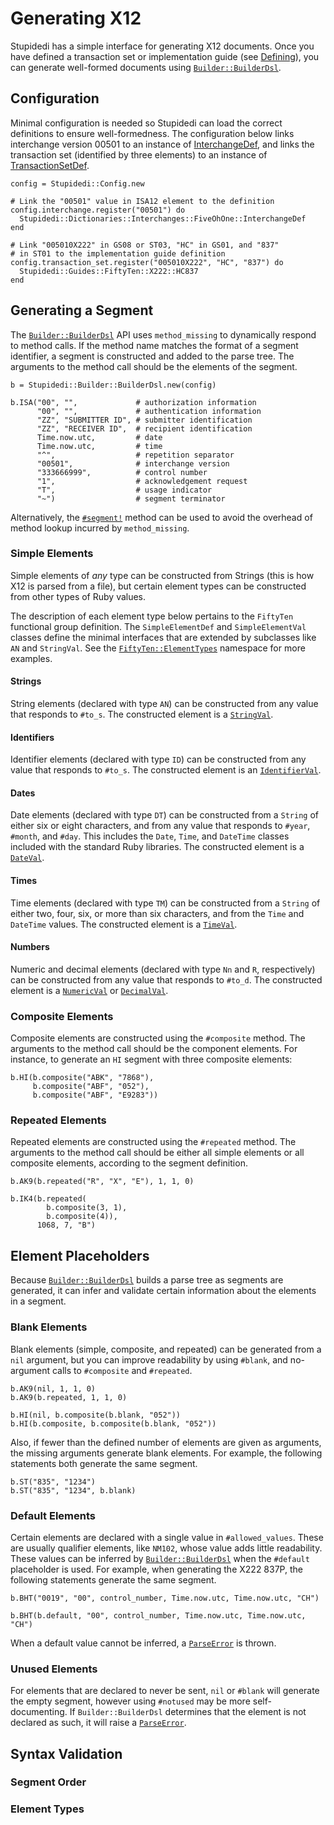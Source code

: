 Generating X12
==============

Stupidedi has a simple interface for generating X12 documents. Once you have
defined a transaction set or implementation guide (see [Defining](Defining.md)),
you can generate well-formed documents using [`Builder::BuilderDsl`][1].

  [1]: ../../Stupidedi/Builder/BuilderDsl.html

Configuration
-------------

Minimal configuration is needed so Stupidedi can load the correct definitions to
ensure well-formedness. The configuration below links interchange version 00501
to an instance of [InterchangeDef][2], and links the transaction set (identified
by three elements) to an instance of [TransactionSetDef][3].

  [2]: ../../Stupidedi/Envelope/InterchangeDef.html
  [3]: ../../Stupidedi/Envelope/TransactionSetDef.html

    config = Stupidedi::Config.new

    # Link the "00501" value in ISA12 element to the definition
    config.interchange.register("00501") do
      Stupidedi::Dictionaries::Interchanges::FiveOhOne::InterchangeDef
    end

    # Link "005010X222" in GS08 or ST03, "HC" in GS01, and "837"
    # in ST01 to the implementation guide definition
    config.transaction_set.register("005010X222", "HC", "837") do
      Stupidedi::Guides::FiftyTen::X222::HC837
    end

Generating a Segment
--------------------

The [`Builder::BuilderDsl`][1] API uses `method_missing` to dynamically respond
to method calls. If the method name matches the format of a segment identifier,
a segment is constructed and added to the parse tree. The arguments to the
method call should be the elements of the segment.

    b = Stupidedi::Builder::BuilderDsl.new(config)

    b.ISA("00", "",             # authorization information
          "00", "",             # authentication information
          "ZZ", "SUBMITTER ID", # submitter identification
          "ZZ", "RECEIVER ID",  # recipient identification
          Time.now.utc,         # date
          Time.now.utc,         # time
          "^",                  # repetition separator
          "00501",              # interchange version
          "333666999",          # control number
          "1",                  # acknowledgement request
          "T",                  # usage indicator
          "~")                  # segment terminator

Alternatively, the [`#segment!`][4] method can be used to avoid the overhead of
method lookup incurred by `method_missing`.

  [4]: ../../Stupidedi/Builder/BuilderDsl.html#segment!-instance_method

### Simple Elements

Simple elements of _any_ type can be constructed from Strings (this is how X12
is parsed from a file), but certain element types can be constructed from other
types of Ruby values.

The description of each element type below pertains to the `FiftyTen` functional
group definition. The `SimpleElementDef` and `SimpleElementVal` classes define
the minimal interfaces that are extended by subclasses like `AN` and `StringVal`.
See the [`FiftyTen::ElementTypes`][5] namespace for more examples.

  [5]: ../../Stupidedi/Dictionaries/FunctionalGroups/FiftyTen/ElementTypes.html

#### Strings

String elements (declared with type `AN`) can be constructed from any value that
responds to `#to_s`. The constructed element is a [`StringVal`][6].

  [6]: ../../Stupidedi/Dictionaries/FunctionalGroups/FiftyTen/ElementTypes/StringVal.html

#### Identifiers

Identifier elements (declared with type `ID`) can be constructed from any value
that responds to `#to_s`. The constructed element is an [`IdentifierVal`][7].

  [7]: ../../Stupidedi/Dictionaries/FunctionalGroups/FiftyTen/ElementTypes/IdentifierVal.html

#### Dates

Date elements (declared with type `DT`) can be constructed from a `String` of
either six or eight characters, and from any value that responds to `#year`,
`#month`, and `#day`. This includes the `Date`, `Time`, and `DateTime` classes
included with the standard Ruby libraries. The constructed element is a [`DateVal`][8].

  [8]: ../../Stupidedi/Dictionaries/FunctionalGroups/FiftyTen/ElementTypes/DateVal.html

#### Times

Time elements (declared with type `TM`) can be constructed from a `String` of
either two, four, six, or more than six characters, and from the `Time` and
`DateTime` values. The constructed element is a [`TimeVal`][9].

  [9]: ../../Stupidedi/Dictionaries/FunctionalGroups/FiftyTen/ElementTypes/TimeVal.html

#### Numbers

Numeric and decimal elements (declared with type `Nn` and `R`, respectively) can
be constructed from any value that responds to `#to_d`. The constructed element
is a [`NumericVal`][10] or [`DecimalVal`][11].

  [10]: ../../Stupidedi/Dictionaries/FunctionalGroups/FiftyTen/ElementTypes/NumericVal.html
  [11]: ../../Stupidedi/Dictionaries/FunctionalGroups/FiftyTen/ElementTypes/DecimalVal.html

### Composite Elements

Composite elements are constructed using the `#composite` method. The arguments
to the method call should be the component elements. For instance, to generate
an `HI` segment with three composite elements:

    b.HI(b.composite("ABK", "7868"),
         b.composite("ABF", "052"),
         b.composite("ABF", "E9283"))

### Repeated Elements

Repeated elements are constructed using the `#repeated` method. The arguments to
the method call should be either all simple elements or all composite elements,
according to the segment definition.

    b.AK9(b.repeated("R", "X", "E"), 1, 1, 0)

    b.IK4(b.repeated(
            b.composite(3, 1),
            b.composite(4)),
          1068, 7, "B")

Element Placeholders
--------------------

Because [`Builder::BuilderDsl`][1] builds a parse tree as segments are
generated, it can infer and validate certain information about the elements in
a segment.

### Blank Elements

Blank elements (simple, composite, and repeated) can be generated from a `nil`
argument, but you can improve readability by using `#blank`, and no-argument
calls to `#composite` and `#repeated`.

    b.AK9(nil, 1, 1, 0)
    b.AK9(b.repeated, 1, 1, 0)

    b.HI(nil, b.composite(b.blank, "052"))
    b.HI(b.composite, b.composite(b.blank, "052"))

Also, if fewer than the defined number of elements are given as arguments, the
missing arguments generate blank elements. For example, the following statements
both generate the same segment.

    b.ST("835", "1234")
    b.ST("835", "1234", b.blank)

### Default Elements

Certain elements are declared with a single value in `#allowed_values`. These
are usually qualifier elements, like `NM102`, whose value adds little
readability. These values can be inferred by [`Builder::BuilderDsl`][1] when the
`#default` placeholder is used. For example, when generating the X222 837P, the
following statements generate the same segment.

    b.BHT("0019", "00", control_number, Time.now.utc, Time.now.utc, "CH")

    b.BHT(b.default, "00", control_number, Time.now.utc, Time.now.utc, "CH")

When a default value cannot be inferred, a [`ParseError`][12] is thrown.

  [12]: ../../Stupidedi/Exceptions/ParseError.html

### Unused Elements

For elements that are declared to never be sent, `nil` or `#blank` will generate
the empty segment, however using `#notused` may be more self-documenting. If
`Builder::BuilderDsl` determines that the element is not declared as such, it
will raise a [`ParseError`][12].

Syntax Validation
-----------------

### Segment Order

### Element Types

